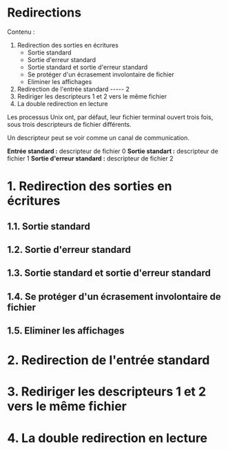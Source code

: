 # Redirections

Contenu :

1. Redirection des sorties en écritures
   - Sortie standard
   - Sortie d'erreur standard
   - Sortie standard et sortie d'erreur standard
   - Se protéger d'un écrasement involontaire de fichier
   - Eliminer les affichages
2. Redirection de l'entrée standard ----- 2
3. Rediriger les descripteurs 1 et 2 vers le même fichier
4. La double redirection en lecture

Les processus Unix ont, par défaut, leur fichier terminal ouvert trois fois, sous trois descripteurs de fichier différents.

Un descripteur peut se voir comme un canal de communication.

__Entrée standard :__ descripteur de fichier 0
__Sortie standart :__ descripteur de fichier 1
__Sortie d'erreur standard :__ descripteur de fichier 2

# 1. Redirection des sorties en écritures
## 1.1. Sortie standard
## 1.2. Sortie d'erreur standard
## 1.3. Sortie standard et sortie d'erreur standard
## 1.4. Se protéger d'un écrasement involontaire de fichier 
## 1.5. Eliminer les affichages

# 2. Redirection de l'entrée standard

# 3. Rediriger les descripteurs 1 et 2 vers le même fichier

# 4. La double redirection en lecture
